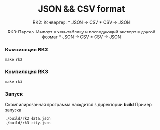 <div align="center">

# JSON && CSV format

RK2: Конвертер:
    * JSON -> CSV
    * CSV -> JSON

RK3: Парсер. Импорт в хеш-таблицу и последующий экспорт в другой формат
    * JSON -> CSV
    * CSV -> JSON

</div>


### Компиляция RK2
```
make rk2
```

### Компиляция RK3
```
make rk3
```

### Запуск
Скомпилированная программа находится в директории **build**
Пример запуска
```
./build/rk2 data.json
./build/rk3 city.json
```
